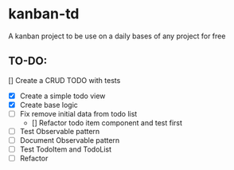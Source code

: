 # kanban-td

A kanban project to be use on a daily bases of any project for free

## TO-DO:

[] Create a CRUD TODO with tests

- [x] Create a simple todo view
- [x] Create base logic
- [ ] Fix remove initial data from todo list
  - [] Refactor todo item component and test first
- [ ] Test Observable pattern
- [ ] Document Observable pattern
- [ ] Test TodoItem and TodoList
- [ ] Refactor
